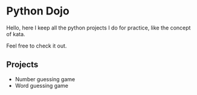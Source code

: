 # Python Dojo

Hello, here I keep all the python projects I do for practice, like the concept of kata.

Feel free to check it out.

## Projects
* Number guessing game
* Word guessing game
